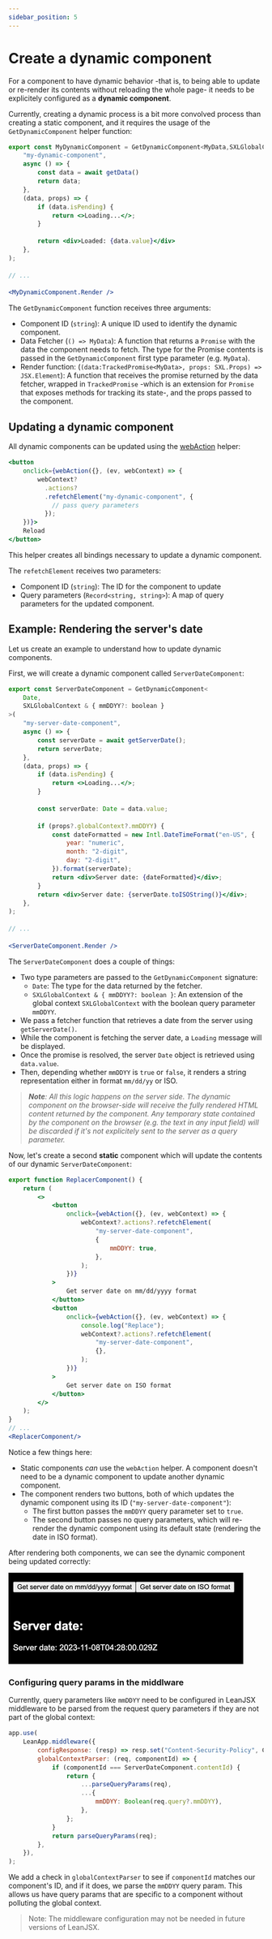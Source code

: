 ```yaml
---
sidebar_position: 5
---
```


# Create a dynamic component

For a component to have dynamic behavior -that is, to being able to update or re-render its contents without reloading the whole page- it needs to be explicitely configured as a **dynamic component**.

Currently, creating a dynamic process is a bit more convolved process than creating a static component, and it requires the usage of the `GetDynamicComponent` helper function:

```jsx
export const MyDynamicComponent = GetDynamicComponent<MyData,SXLGlobalContext>(
    "my-dynamic-component",
    async () => {
        const data = await getData()
        return data;
    },
    (data, props) => {
        if (data.isPending) {
            return <>Loading...</>;
        }

        return <div>Loaded: {data.value}</div>
    },
);

// ...

<MyDynamicComponent.Render />
```

The `GetDynamicComponent` function receives three arguments:

- Component ID (`string`): A unique ID used to identify the dynamic component.
- Data Fetcher (`() => MyData`): A function that returns a `Promise` with the data the component needs to fetch. The type for the Promise contents is passed in the `GetDynamicComponent` first type parameter (e.g. `MyData`).
- Render function: (`(data:TrackedPromise<MyData>, props: SXL.Props) => JSX.Element`): A function that receives the promise returned by the data fetcher, wrapped in `TrackedPromise` -which is an extension for `Promise` that exposes methods for tracking its state-, and the props passed to the component.

## Updating a dynamic component

All dynamic components can be updated using the [webAction](/docs/architecture/state-and-context#the-webaction-helper) helper:

```jsx
<button
    onclick={webAction({}, (ev, webContext) => {
        webContext?
          .actions?
          .refetchElement("my-dynamic-component", {
            // pass query parameters
          });
    })}>
    Reload
</button>
```

This helper creates all bindings necessary to update a dynamic component.

The `refetchElement` receives two parameters:

- Component ID (`string`): The ID for the component to update
- Query parameters (`Record<string, string>`): A map of query parameters for the updated component.

## Example: Rendering the server's date

Let us create an example to understand how to update dynamic components.

First, we will create a dynamic component called `ServerDateComponent`:

```jsx
export const ServerDateComponent = GetDynamicComponent<
    Date,
    SXLGlobalContext & { mmDDYY?: boolean }
>(
    "my-server-date-component",
    async () => {
        const serverDate = await getServerDate();
        return serverDate;
    },
    (data, props) => {
        if (data.isPending) {
            return <>Loading...</>;
        }

        const serverDate: Date = data.value;

        if (props?.globalContext?.mmDDYY) {
            const dateFormatted = new Intl.DateTimeFormat("en-US", {
                year: "numeric",
                month: "2-digit",
                day: "2-digit",
            }).format(serverDate);
            return <div>Server date: {dateFormatted}</div>;
        }
        return <div>Server date: {serverDate.toISOString()}</div>;
    },
);

// ...

<ServerDateComponent.Render />
```

The `ServerDateComponent` does a couple of things:

- Two type parameters are passed to the `GetDynamicComponent` signature:
  - `Date`: The type for the data returned by the fetcher.
  - `SXLGlobalContext & { mmDDYY?: boolean }`: An extension of the global context `SXLGlobalContext` with the boolean query parameter `mmDDYY`.
- We pass a fetcher function that retrieves a date from the server using `getServerDate()`.
- While the component is fetching the server date, a `Loading` message will be displayed.
- Once the promise is resolved, the server `Date` object is retrieved using `data.value`.
- Then, depending whether `mmDDYY` is `true` or `false`, it renders a string representation either in format `mm/dd/yy` or ISO.

> _**Note**: All this logic happens on the server side. The dynamic component on the browser-side will receive the fully rendered HTML content returned by the component. Any temporary state contained by the component on the browser (e.g. the text in any input field) will be discarded if it's not explicitely sent to the server as a query parameter._

Now, let's create a second **static** component which will update the contents of our dynamic `ServerDateComponent`:

```jsx
export function ReplacerComponent() {
    return (
        <>
            <button
                onclick={webAction({}, (ev, webContext) => {
                    webContext?.actions?.refetchElement(
                        "my-server-date-component",
                        {
                            mmDDYY: true,
                        },
                    );
                })}
            >
                Get server date on mm/dd/yyyy format
            </button>
            <button
                onclick={webAction({}, (ev, webContext) => {
                    console.log("Replace");
                    webContext?.actions?.refetchElement(
                        "my-server-date-component",
                        {},
                    );
                })}
            >
                Get server date on ISO format
            </button>
        </>
    );
}
// ...
<ReplacerComponent/>
```

Notice a few things here:

- Static components *can* use the `webAction` helper. A component doesn't need to be a dynamic component to update another dynamic component.
- The component renders two buttons, both of which updates the dynamic component using its ID (`"my-server-date-component"`):
  - The first button passes the `mmDDYY` query parameter set to `true`.
  - The second button passes no query parameters, which will re-render the dynamic component using its default state (rendering the date in ISO format).

After rendering both components, we can see the dynamic component being updated correctly:

![A GIF animation showing how the server date rendered by the dynamic component is updated every time one of the buttons is clicked](./dynamic-component-action.gif)

### Configuring query params in the middlware

Currently, query parameters like `mmDDYY` need to be configured in LeanJSX middleware to be parsed from the request query parameters if they are not part of the global context:

```jsx
app.use(
    LeanApp.middleware({
        configResponse: (resp) => resp.set("Content-Security-Policy", CSP),
        globalContextParser: (req, componentId) => {
            if (componentId === ServerDateComponent.contentId) {
                return {
                    ...parseQueryParams(req),
                    ...{
                        mmDDYY: Boolean(req.query?.mmDDYY),
                    },
                };
            }
            return parseQueryParams(req);
        },
    }),
);
```

We add a check in `globalContextParser` to see if `componentId` matches our component's ID, and if it does, we parse the `mmDDYY` query param. This allows us have query params that are specific to a component without polluting the global context.

> Note: The middleware configuration may not be needed in future versions of LeanJSX.
